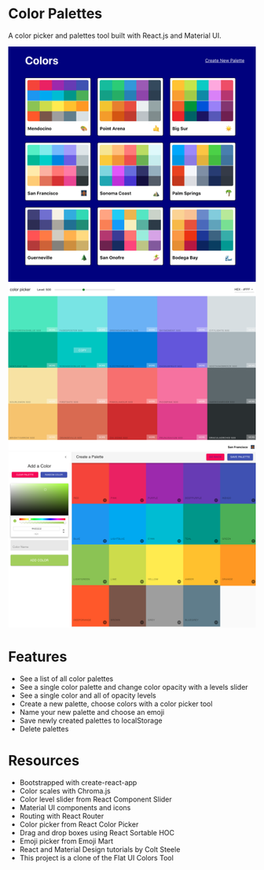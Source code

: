 # Color Palettes

A color picker and palettes tool built with React.js and Material UI. 

![images](/public/images/project-colors-allpalettes.png)
![images](/public/images/project-colors-boxes.png)
![images](/public/images/project-colors-palette.png)


# Features
- See a list of all color palettes
- See a single color palette and change color opacity with a levels slider 
- See a single color and all of opacity levels
- Create a new palette, choose colors with a color picker tool
- Name your new palette and choose an emoji
- Save newly created palettes to localStorage
- Delete palettes 

# Resources
- Bootstrapped with create-react-app
- Color scales with Chroma.js
- Color level slider from React Component Slider
- Material UI components and icons
- Routing with React Router
- Color picker from React Color Picker
- Drag and drop boxes using React Sortable HOC
- Emoji picker from Emoji Mart
- React and Material Design tutorials by Colt Steele
- This project is a clone of the Flat UI Colors Tool 
